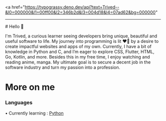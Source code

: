 <a href="https://typograssy.deno.dev/api?text=Trived--&l0=000000&l1=00ff00&l2=346b2d&l3=004d18&l4=07ad62&bg=000000" </a>
<hr>
# Hello 👋

I'm Trived, a curious learner seeing developers bring unique, beautiful and useful software to life. My journey into programming is lit ❤️‍🔥 by a desire to create impactful websites and apps of my own. Currently, I have a bit of knowledge in Python and C, and I’m eager to explore CSS, Flutter, HTML, Go, Kotlin, and more. Besides this in my free time, I enjoy watching and reading anime, manga. My ultimate goal is to secure a decent job in the software industry and turn my passion into a profession.

# More on me

### Languages
• Currently learning : [Python](https://www.python.org/)
